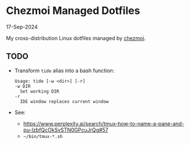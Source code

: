 # Chezmoi Managed Dotfiles

17-Sep-2024

My cross-distribution Linux dotfiles managed by [chezmoi](https://www.chezmoi.io/).

## TODO
- Transform `tide` alias into a bash function:

      Usage: tide [-w <dir>] [-r]
      -w DIR
        Set working DIR
      -r
        IDE window replaces current window

- See:

  * https://www.perplexity.ai/search/tmux-how-to-name-a-pane-and-pu-IzbfQcOkSvSTN0GPcuJrQg#57
  * `~/bin/tmux-*.sh`
  
